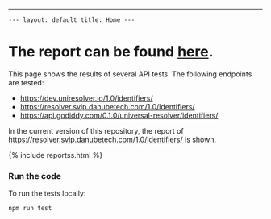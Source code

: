 ---

`---
layout: default
title: Home
---`

# The report can be found [here](https://danubetech.github.io/did-resolution-test-suite/reportsss.html).

This page shows the results of several API tests. The following endpoints are tested:
- https://dev.uniresolver.io/1.0/identifiers/
- https://resolver.svip.danubetech.com/1.0/identifiers/
- https://api.godiddy.com/0.1.0/universal-resolver/identifiers/

In the current version of this repository, the report of https://resolver.svip.danubetech.com/1.0/identifiers/ is shown.

{% include reportss.html %}

### Run the code 

To run the tests locally: 

`npm run test
`

